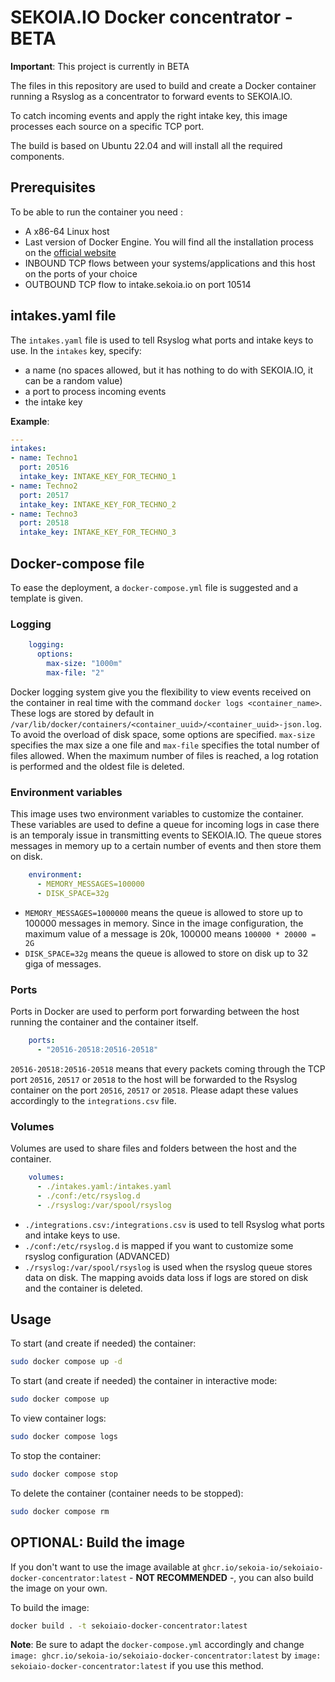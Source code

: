 # SEKOIA.IO Docker concentrator - BETA
**Important**: This project is currently in BETA

The files in this repository are used to build and create a Docker container running a Rsyslog as a concentrator to forward events to SEKOIA.IO.

To catch incoming events and apply the right intake key, this image processes each source on a specific TCP port.

The build is based on Ubuntu 22.04 and will install all the required components.

## Prerequisites
To be able to run the container you need :

* A x86-64 Linux host
* Last version of Docker Engine. You will find all the installation process on the [official website](https://docs.docker.com/engine/install/)
* INBOUND TCP flows between your systems/applications and this host on the ports of your choice
* OUTBOUND TCP flow to intake.sekoia.io on port 10514

## intakes.yaml file
The `intakes.yaml` file is used to tell Rsyslog what ports and intake keys to use.
In the `intakes` key, specify:
* a name (no spaces allowed, but it has nothing to do with SEKOIA.IO, it can be a random value)
* a port to process incoming events
* the intake key

**Example**:
```yaml
---
intakes:
- name: Techno1
  port: 20516
  intake_key: INTAKE_KEY_FOR_TECHNO_1
- name: Techno2
  port: 20517
  intake_key: INTAKE_KEY_FOR_TECHNO_2
- name: Techno3
  port: 20518
  intake_key: INTAKE_KEY_FOR_TECHNO_3
```

## Docker-compose file
To ease the deployment, a `docker-compose.yml` file is suggested and a template is given.

### Logging

```yaml
    logging:
      options:
        max-size: "1000m"
        max-file: "2"
```
Docker logging system give you the flexibility to view events received on the container in real time with the command `docker logs <container_name>`. These logs are stored by default in `/var/lib/docker/containers/<container_uuid>/<container_uuid>-json.log`. To avoid the overload of disk space, some options are specified. `max-size` specifies the max size a one file and `max-file` specifies the total number of files allowed. When the maximum number of files is reached, a log rotation is performed and the oldest file is deleted.

### Environment variables
This image uses two environment variables to customize the container. These variables are used to define a queue for incoming logs in case there is an temporaly issue in transmitting events to SEKOIA.IO. The queue stores messages in memory up to a certain number of events and then store them on disk.

```yaml
    environment:
      - MEMORY_MESSAGES=100000
      - DISK_SPACE=32g
```
* `MEMORY_MESSAGES=1000000` means the queue is allowed to store up to 100000 messages in memory. Since in the image configuration, the maximum value of a message is 20k, 100000 means `100000 * 20000 = 2G`
* `DISK_SPACE=32g` means the queue is allowed to store on disk up to 32 giga of messages.

### Ports
Ports in Docker are used to perform port forwarding between the host running the container and the container itself.
```yaml
    ports:
      - "20516-20518:20516-20518"
```

`20516-20518:20516-20518` means that every packets coming through the TCP port `20516`, `20517` or `20518` to the host will be forwarded to the Rsyslog container on the port `20516`, `20517` or `20518`. Please adapt these values accordingly to the `integrations.csv` file.

### Volumes

Volumes are used to share files and folders between the host and the container.

```yaml
    volumes:
      - ./intakes.yaml:/intakes.yaml
      - ./conf:/etc/rsyslog.d
      - ./rsyslog:/var/spool/rsyslog
```

* `./integrations.csv:/integrations.csv` is used to tell Rsyslog what ports and intake keys to use.
* `./conf:/etc/rsyslog.d` is mapped if you want to customize some rsyslog configuration (ADVANCED)
* `./rsyslog:/var/spool/rsyslog` is used when the rsyslog queue stores data on disk. The mapping avoids data loss if logs are stored on disk and the container is deleted.

## Usage
To start (and create if needed) the container:
```bash
sudo docker compose up -d
```

To start (and create if needed) the container in interactive mode:
```bash
sudo docker compose up
```

To view container logs:
```bash
sudo docker compose logs
```

To stop the container:
```bash
sudo docker compose stop
```

To delete the container (container needs to be stopped):
```bash
sudo docker compose rm
```

## OPTIONAL: Build the image
If you don't want to use the image available at `ghcr.io/sekoia-io/sekoiaio-docker-concentrator:latest` - **NOT RECOMMENDED** -, you can also build the image on your own.

To build the image:
```bash
docker build . -t sekoiaio-docker-concentrator:latest
```

**Note**: Be sure to adapt the `docker-compose.yml` accordingly and change `image: ghcr.io/sekoia-io/sekoiaio-docker-concentrator:latest` by `image: sekoiaio-docker-concentrator:latest` if you use this method.